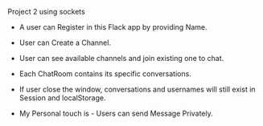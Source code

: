 
Project 2 using sockets

- A user can Register in this Flack app by providing Name.

- User can Create a Channel.

- User can see available channels and join existing one to chat.

- Each ChatRoom contains its specific conversations.

- If user close the window, conversations and usernames will still exist in Session and localStorage.

- My Personal touch is - Users can send Message Privately.
